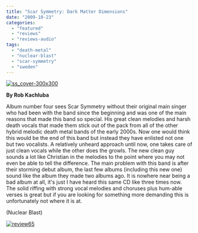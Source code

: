 ```yaml
---
title: "Scar Symmetry: Dark Matter Dimensions"
date: "2009-10-23"
categories: 
  - "featured"
  - "reviews"
  - "reviews-audio"
tags: 
  - "death-metal"
  - "nuclear-blast"
  - "scar-symmetry"
  - "sweden"
---
```


[![ss_cover-300x300](http://www.hellbound.ca/wp-content/uploads/2009/10/ss_cover-300x300.jpg "ss_cover-300x300")](http://www.hellbound.ca/wp-content/uploads/2009/10/ss_cover-300x300.jpg)

**By Rob Kachluba**

Album number four sees Scar Symmetry without their original main singer who had been with the band since the beginning and was one of the main reasons that made this band so special. His great clean melodies and harsh death vocals that made them stick out of the pack from all of the other hybrid melodic death metal bands of the early 2000s. Now one would think this would be the end of this band but instead they have enlisted not one but two vocalists. A relatively unheard approach until now, one takes care of just clean vocals while the other does the growls. The new clean guy sounds a lot like Christian in the melodies to the point where you may not even be able to tell the difference. The main problem with this band is after their storming debut album, the last few albums (including this new one) sound like the album they made two albums ago. It is nowhere near being a bad album at all, it's just I have heard this same CD like three times now. The solid riffing with strong vocal melodies and choruses plus hum-able verses is great but if you are looking for something more demanding this is unfortunately not where it is at.

(Nuclear Blast)

[![review65](http://www.hellbound.ca/wp-content/uploads/2009/08/review65.png "review65")](http://www.hellbound.ca/wp-content/uploads/2009/08/review65.png)
